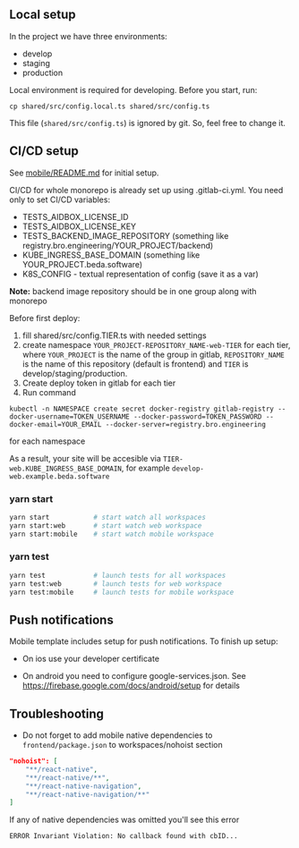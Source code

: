 ## Local setup

In the project we have three environments:

-   develop
-   staging
-   production

Local environment is required for developing. Before you start, run:

```
cp shared/src/config.local.ts shared/src/config.ts
```

This file (`shared/src/config.ts`) is ignored by git. So, feel free to change it.

## CI/CD setup

See [mobile/README.md](mobile/README.md) for initial setup.

CI/CD for whole monorepo is already set up using .gitlab-ci.yml. You need only to set CI/CD variables:

-   TESTS_AIDBOX_LICENSE_ID
-   TESTS_AIDBOX_LICENSE_KEY
-   TESTS_BACKEND_IMAGE_REPOSITORY (something like registry.bro.engineering/YOUR_PROJECT/backend)
-   KUBE_INGRESS_BASE_DOMAIN (something like YOUR_PROJECT.beda.software)
-   K8S_CONFIG - textual representation of config (save it as a var)

**Note:** backend image repository should be in one group along with monorepo

Before first deploy:

1. fill shared/src/config.TIER.ts with needed settings
2. create namespace `YOUR_PROJECT-REPOSITORY_NAME-web-TIER` for each tier, where `YOUR_PROJECT` is the name of the group in gitlab, `REPOSITORY_NAME` is the name of this repository (default is frontend) and `TIER` is develop/staging/production.
3. Create deploy token in gitlab for each tier
4. Run command

```
kubectl -n NAMESPACE create secret docker-registry gitlab-registry --docker-username=TOKEN_USERNAME --docker-password=TOKEN_PASSWORD --docker-email=YOUR_EMAIL --docker-server=registry.bro.engineering
```

for each namespace

As a result, your site will be accesible via `TIER-web.KUBE_INGRESS_BASE_DOMAIN`, for example `develop-web.example.beda.software`

### yarn start

```sh
yarn start           # start watch all workspaces
yarn start:web       # start watch web workspace
yarn start:mobile    # start watch mobile workspace
```

### yarn test

```sh
yarn test            # launch tests for all workspaces
yarn test:web        # launch tests for web workspace
yarn test:mobile     # launch tests for mobile workspace
```

## Push notifications

Mobile template includes setup for push notifications. To finish up setup:

-   On ios use your developer certificate

-   On android you need to configure google-services.json. See https://firebase.google.com/docs/android/setup for details

## Troubleshooting

-   Do not forget to add mobile native dependencies to `frontend/package.json` to workspaces/nohoist section

```json
"nohoist": [
    "**/react-native",
    "**/react-native/**",
    "**/react-native-navigation",
    "**/react-native-navigation/**"
]
```

If any of native dependencies was omitted you'll see this error

`ERROR Invariant Violation: No callback found with cbID...`
